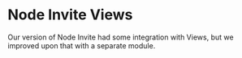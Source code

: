 # Node Invite Views

Our version of Node Invite had some integration with Views, but we improved upon that with a separate module.

